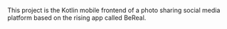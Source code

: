 This project is the Kotlin mobile frontend of a photo sharing social media platform based on the rising app called BeReal.
